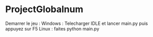 # ProjectGlobalnum

Demarrer le jeu : 
Windows : Telecharger IDLE et lancer main.py puis appuyez sur F5
Linux : faites python main.py
